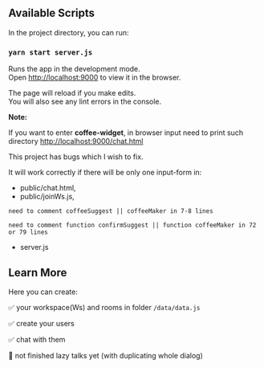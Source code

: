 ## Available Scripts

In the project directory, you can run:

### `yarn start server.js`

Runs the app in the development mode.<br>
Open [http://localhost:9000](http://localhost:9000) to view it in the browser.

The page will reload if you make edits.<br>
You will also see any lint errors in the console.



**Note:**

If you want to enter **coffee-widget**, in browser input need to print such directory [http://localhost:9000/chat.html](http://localhost:9000/chat.html)

This project has bugs which I wish to fix. 

It will work correctly if there will be only one input-form in:
 - public/chat.html,
 - public/joinWs.js, 
 
 ```need to comment coffeeSuggest || coffeeMaker in 7-8 lines ```

 ```need to comment function confirmSuggest || function coffeeMaker in 72 or 79 lines ```

 - server.js

## Learn More

Here you can create:

 ✅ your workspace(Ws) and rooms in folder ```/data/data.js```  
 
 ✅ create your users
 
 ✅ chat with them
 
 🔴  not finished lazy talks yet (with duplicating whole dialog)

